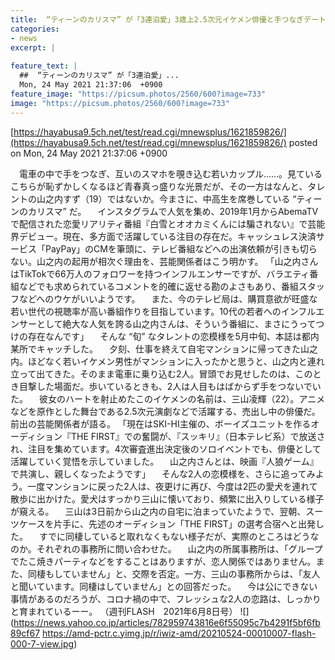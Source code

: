 ```yaml
---
title:  “ティーンのカリスマ” が「3連泊愛」3歳上2.5次元イケメン俳優と手つなぎデート撮！  
categories:
- news
excerpt: |
  
feature_text: |
  ##  “ティーンのカリスマ” が「3連泊愛」...
  Mon, 24 May 2021 21:37:06  +0900
feature_image: "https://picsum.photos/2560/600?image=733"
image: "https://picsum.photos/2560/600?image=733"
---
```


[https://hayabusa9.5ch.net/test/read.cgi/mnewsplus/1621859826/](https://hayabusa9.5ch.net/test/read.cgi/mnewsplus/1621859826/)
posted on Mon, 24 May 2021 21:37:06  +0900

<!--more-->

　電車の中で手をつなぎ、互いのスマホを覗き込む若いカップル……。見ているこちらが恥ずかしくなるほど青春真っ盛りな光景だが、その一方はなんと、タレントの山之内すず（19）ではないか。今まさに、中高生を席巻している “ティーンのカリスマ” だ。 　インスタグラムで人気を集め、2019年1月からAbemaTVで配信された恋愛リアリティ番組『白雪とオオカミくんには騙されない』で芸能界デビュー。現在、多方面で活躍している注目の存在だ。キャッシュレス決済サービス「PayPay」のCMを筆頭に、テレビ番組などへの出演依頼が引きも切らない。山之内の起用が相次ぐ理由を、芸能関係者はこう明かす。 「山之内さんはTikTokで66万人のフォロワーを持つインフルエンサーですが、バラエティ番組などでも求められているコメントを的確に返せる勘のよさもあり、番組スタッフなどへのウケがいいようです。 　また、今のテレビ局は、購買意欲が旺盛な若い世代の視聴率が高い番組作りを目指しています。10代の若者へのインフルエンサーとして絶大な人気を誇る山之内さんは、そういう番組に、まさにうってつけの存在なんです」 　そんな “旬” なタレントの恋模様を5月中旬、本誌は都内某所でキャッチした。 　夕刻、仕事を終えて自宅マンションに帰ってきた山之内。ほどなく若いイケメン男性がマンションに入ったかと思うと、山之内と連れ立って出てきた。そのまま電車に乗り込む2人。冒頭でお見せしたのは、このとき目撃した場面だ。歩いているときも、2人は人目もはばからず手をつないでいた。 　彼女のハートを射止めたこのイケメンの名前は、三山凌輝（22）。アニメなどを原作とした舞台である2.5次元演劇などで活躍する、売出し中の俳優だ。前出の芸能関係者が語る。 「現在はSKI-HI主催の、ボーイズユニットを作るオーディション『THE FIRST』での奮闘が、『スッキリ』（日本テレビ系）で放送され、注目を集めています。4次審査進出決定後のソロイベントでも、俳優として活躍していく覚悟を示していました。 　山之内さんとは、映画『人狼ゲーム』で共演し、親しくなったようです」 　そんな2人の恋模様を、さらに追ってみよう。一度マンションに戻った2人は、夜更けに再び、今度は2匹の愛犬を連れて散歩に出かけた。愛犬はすっかり三山に懐いており、頻繁に出入りしている様子が窺える。 　三山は3日前から山之内の自宅に泊まっていたようで、翌朝、スーツケースを片手に、先述のオーディション「THE FIRST」の選考合宿へと出発した。 　すでに同棲していると取れなくもない様子だが、実際のところはどうなのか。それぞれの事務所に問い合わせた。 　山之内の所属事務所は、「グループでたこ焼きパーティなどをすることはありますが、恋人関係ではありません。また、同棲もしていません」と、交際を否定。一方、三山の事務所からは、「友人と聞いています。同棲はしていません」との回答だった。 　今は公にできない事情があるのだろうが、コロナ禍の中で、フレッシュな2人の恋路は、しっかりと育まれているーー。 （週刊FLASH　2021年6月8日号） ![](https://news.yahoo.co.jp/articles/782959743816e6f55095c7b4291f5bf6fb89cf67 https://amd-pctr.c.yimg.jp/r/iwiz-amd/20210524-00010007-flash-000-7-view.jpg)
